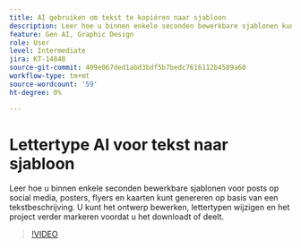 ```yaml
---
title: AI gebruiken om tekst te kopiëren naar sjabloon
description: Leer hoe u binnen enkele seconden bewerkbare sjablonen kunt genereren op basis van een tekstbeschrijving
feature: Gen AI, Graphic Design
role: User
level: Intermediate
jira: KT-14848
source-git-commit: 409e067ded1abd3bdf5b7bedc7616112b4589a60
workflow-type: tm+mt
source-wordcount: '59'
ht-degree: 0%

---
```


# Lettertype AI voor tekst naar sjabloon

Leer hoe u binnen enkele seconden bewerkbare sjablonen voor posts op social media, posters, flyers en kaarten kunt genereren op basis van een tekstbeschrijving. U kunt het ontwerp bewerken, lettertypen wijzigen en het project verder markeren voordat u het downloadt of deelt.

>[!VIDEO](https://video.tv.adobe.com/v/3427022?quality=12&learn=on&hidetitle=true)
